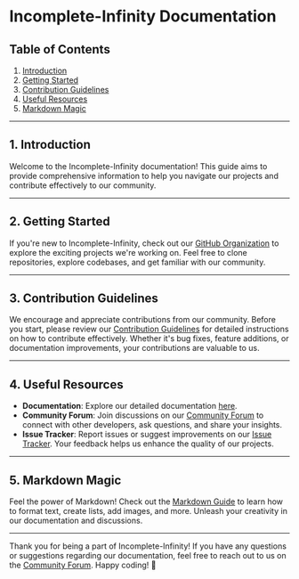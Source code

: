 # Incomplete-Infinity Documentation

## Table of Contents

1. [Introduction](#introduction)
2. [Getting Started](#getting-started)
3. [Contribution Guidelines](#contribution-guidelines)
4. [Useful Resources](#useful-resources)
5. [Markdown Magic](#markdown-magic)

---

## 1. Introduction<a name="introduction"></a>

Welcome to the Incomplete-Infinity documentation! This guide aims to provide comprehensive information to help you navigate our projects and contribute effectively to our community.

---

## 2. Getting Started<a name="getting-started"></a>

If you're new to Incomplete-Infinity, check out our [GitHub Organization](https://github.com/Incomplete-Infinity) to explore the exciting projects we're working on. Feel free to clone repositories, explore codebases, and get familiar with our community.

---

## 3. Contribution Guidelines<a name="contribution-guidelines"></a>

We encourage and appreciate contributions from our community. Before you start, please review our [Contribution Guidelines](https://github.com/Incomplete-Infinity/.github/blob/main/contribution-guidelines.md) for detailed instructions on how to contribute effectively. Whether it's bug fixes, feature additions, or documentation improvements, your contributions are valuable to us.

---

## 4. Useful Resources<a name="useful-resources"></a>

- **Documentation**: Explore our detailed documentation [here](link-to-docs).
- **Community Forum**: Join discussions on our [Community Forum](link-to-forum) to connect with other developers, ask questions, and share your insights.
- **Issue Tracker**: Report issues or suggest improvements on our [Issue Tracker](link-to-issue-tracker). Your feedback helps us enhance the quality of our projects.

---

## 5. Markdown Magic<a name="markdown-magic"></a>

Feel the power of Markdown! Check out the [Markdown Guide](https://docs.github.com/github/writing-on-github/getting-started-with-writing-and-formatting-on-github/basic-writing-and-formatting-syntax) to learn how to format text, create lists, add images, and more. Unleash your creativity in our documentation and discussions.

---

Thank you for being a part of Incomplete-Infinity! If you have any questions or suggestions regarding our documentation, feel free to reach out to us on the [Community Forum](link-to-forum). Happy coding! 🚀
